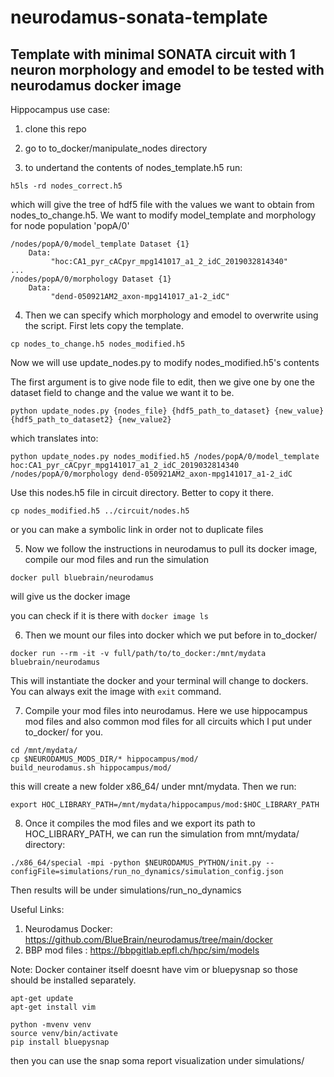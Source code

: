 # neurodamus-sonata-template
Template with minimal SONATA circuit with 1 neuron morphology and emodel to be tested with neurodamus docker image
----

Hippocampus use case:

1. clone this repo
2. go to to_docker/manipulate_nodes directory

3. to undertand the contents of nodes_template.h5 run:

`h5ls -rd nodes_correct.h5`

which will give the tree of hdf5 file with the values we want to obtain from nodes_to_change.h5. We want to modify
model_template and morphology for node population 'popA/0' 

```
/nodes/popA/0/model_template Dataset {1}
    Data:
         "hoc:CA1_pyr_cACpyr_mpg141017_a1_2_idC_2019032814340"
...
/nodes/popA/0/morphology Dataset {1}
    Data:
         "dend-050921AM2_axon-mpg141017_a1-2_idC"
```

4. Then we can specify which morphology and emodel to overwrite using the script. First lets copy the template.

```
cp nodes_to_change.h5 nodes_modified.h5
```

Now we will use update_nodes.py to modify nodes_modified.h5's contents

The first argument is to give node file to edit, then we give one by one the dataset field to change and the value we want it to be.

`python update_nodes.py {nodes_file} {hdf5_path_to_dataset} {new_value} {hdf5_path_to_dataset2} {new_value2}`

which translates into:

`python update_nodes.py nodes_modified.h5 /nodes/popA/0/model_template hoc:CA1_pyr_cACpyr_mpg141017_a1_2_idC_2019032814340 /nodes/popA/0/morphology dend-050921AM2_axon-mpg141017_a1-2_idC`

Use this nodes.h5 file in circuit directory. Better to copy it there.

`cp nodes_modified.h5 ../circuit/nodes.h5`

or you can make a symbolic link in order not to duplicate files

5. Now we follow the instructions in neurodamus to pull its docker image, compile our mod files and run the simulation

`docker pull bluebrain/neurodamus`

will give us the docker image

you can check if it is there with `docker image ls`

6. Then we mount our files into docker which we put before in to_docker/

`docker run --rm -it -v full/path/to/to_docker:/mnt/mydata bluebrain/neurodamus`

This will instantiate the docker and your terminal will change to dockers. You can always exit the image with `exit` command.

7. Compile your mod files into neurodamus. Here we use hippocampus mod files and also common mod files for all circuits which I put under to_docker/ for you.

```
cd /mnt/mydata/
cp $NEURODAMUS_MODS_DIR/* hippocampus/mod/
build_neurodamus.sh hippocampus/mod/
```

this will create a new folder x86_64/ under mnt/mydata. Then we run:

`export HOC_LIBRARY_PATH=/mnt/mydata/hippocampus/mod:$HOC_LIBRARY_PATH`

8. Once it compiles the mod files and we export its path to HOC_LIBRARY_PATH, we can run the simulation from mnt/mydata/ directory:

`./x86_64/special -mpi -python $NEURODAMUS_PYTHON/init.py --configFile=simulations/run_no_dynamics/simulation_config.json`


Then results will be under simulations/run_no_dynamics


Useful Links:
1. Neurodamus Docker: https://github.com/BlueBrain/neurodamus/tree/main/docker
2. BBP mod files : https://bbpgitlab.epfl.ch/hpc/sim/models

Note:
Docker container itself doesnt have vim or bluepysnap so those should be installed separately.

```
apt-get update
apt-get install vim

python -mvenv venv
source venv/bin/activate
pip install bluepysnap
```


then you can use the snap soma report visualization under simulations/
